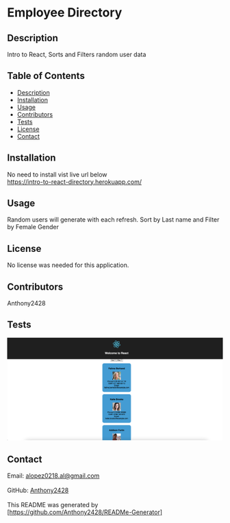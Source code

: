 # Employee Directory
## Description
Intro to React, Sorts and Filters random user data <br />
## Table of Contents
- [Description](#description)
- [Installation](#installation)
- [Usage](#usage)
- [Contributors](#contributors)
- [Tests](#tests)
- [License](#license)
- [Contact](#contact) <br />
## Installation
No need to install vist live url below <br />
https://intro-to-react-directory.herokuapp.com/ <br />
## Usage
Random users will generate with each refresh. Sort by Last name and Filter by Female Gender <br />
## License
No license was needed for this application. <br /> 
## Contributors
Anthony2428 <br />
## Tests
![Screenshot of Web App:](./Employee-Directory.png)
## Contact 
Email: alopez0218.al@gmail.com<br /><br />
GitHub: [Anthony2428](https://github.com/Anthony2428)<br />
<br />
This README was generated by [https://github.com/Anthony2428/READMe-Generator]